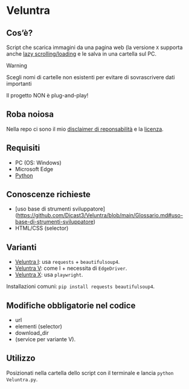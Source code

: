 # Veluntra

## Cos’è?
Script che scarica immagini da una pagina web (la versione ```X``` supporta anche [lazy scrolling/loading](https://github.com/Dicast3/Veluntra/blob/main/Glossario.md#lazy-scrollingloading) e le salva in una cartella sul PC.

> [!WARNING]  
> Scegli nomi di cartelle non esistenti per evitare di sovrascrivere dati importanti
> 
> Il progetto NON è plug-and-play!

## Roba noiosa
Nella repo ci sono il mio [disclaimer di reponsabilità](https://github.com/Dicast3/Veluntra/blob/main/Disclaimer.md) e la [licenza](https://github.com/Dicast3/Veluntra/blob/main/LICENSE).

## Requisiti
* PC (OS: Windows)
* Microsoft Edge
* [Python](https://www.python.org/downloads/)

## Conoscenze richieste
* [uso base di strumenti sviluppatore] (https://github.com/Dicast3/Veluntra/blob/main/Glossario.md#uso-base-di-strumenti-sviluppatore)
* HTML/CSS (selector)

## Varianti
* [Veluntra I](https://github.com/Dicast3/Veluntra/blob/main/Code/Veluntra%20I/Veluntra.py): usa ```requests``` + ```beautifulsoup4```.
* [Veluntra V](https://github.com/Dicast3/Veluntra/blob/main/Code/Veluntra%20V/Veluntra.py): come I + necessita di ```EdgeDriver```.
* [Veluntra X](https://github.com/Dicast3/Veluntra/blob/main/Code/Veluntra%20X/Veluntra.py): usa ```playwright```.

Installazioni comuni: ```pip install requests beautifulsoup4```.

## Modifiche obbligatorie nel codice
* url
* elementi (selector)
* download_dir
* (service per variante V).

## Utilizzo
Posizionati nella cartella dello script con il terminale e lancia ```python Veluntra.py```.
